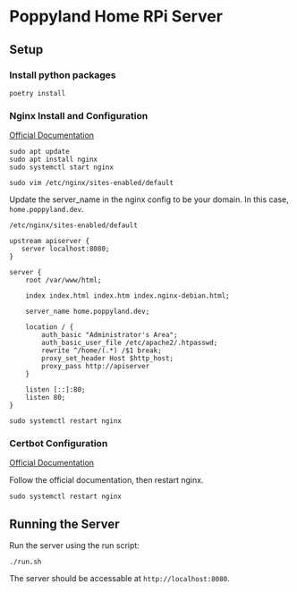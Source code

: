 # Poppyland Home RPi Server

## Setup

### Install python packages

```
poetry install

```

### Nginx Install and Configuration

[Official Documentation](https://www.nginx.com/resources/wiki/start/topics/tutorials/install/)

```
sudo apt update
sudo apt install nginx
sudo systemctl start nginx
```

```
sudo vim /etc/nginx/sites-enabled/default
```

Update the server_name in the nginx config to be your domain. In this case, `home.poppyland.dev`.

`/etc/nginx/sites-enabled/default`
```
upstream apiserver {
   server localhost:8080; 
}

server {
    root /var/www/html;
    
    index index.html index.htm index.nginx-debian.html;
    
    server_name home.poppyland.dev;
    
    location / {
        auth_basic "Administrator's Area";
        auth_basic_user_file /etc/apache2/.htpasswd;
        rewrite ^/home/(.*) /$1 break;
        proxy_set_header Host $http_host;
        proxy_pass http://apiserver
    }
    
    listen [::]:80;
    listen 80;
}
```

```
sudo systemctl restart nginx
```

### Certbot Configuration

[Official Documentation](https://certbot.eff.org/instructions?ws=nginx&os=debianstretch)

Follow the official documentation, then restart nginx.

```
sudo systemctl restart nginx
```

## Running the Server

Run the server using the run script:

```
./run.sh
```

The server should be accessable at `http://localhost:8080`.

